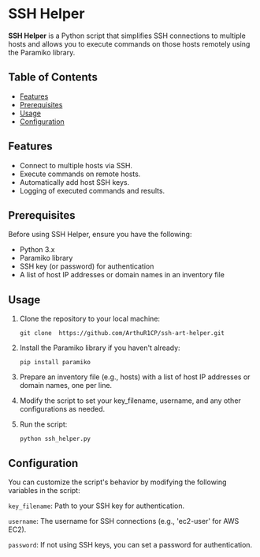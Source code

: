 # SSH Helper

**SSH Helper** is a Python script that simplifies SSH connections to multiple hosts and allows you to execute commands on those hosts remotely using the Paramiko library.

## Table of Contents

- [Features](#features)
- [Prerequisites](#prerequisites)
- [Usage](#usage)
- [Configuration](#configuration)

## Features

- Connect to multiple hosts via SSH.
- Execute commands on remote hosts.
- Automatically add host SSH keys.
- Logging of executed commands and results.

## Prerequisites

Before using SSH Helper, ensure you have the following:

- Python 3.x
- Paramiko library
- SSH key (or password) for authentication
- A list of host IP addresses or domain names in an inventory file

## Usage

1. Clone the repository to your local machine:

   ```shell
   git clone  https://github.com/ArthuR1CP/ssh-art-helper.git
   ```

2. Install the Paramiko library if you haven't already:

   ```shell
   pip install paramiko
   ```

3. Prepare an inventory file (e.g., hosts) with a list of host IP addresses or domain names, one per line.

4. Modify the script to set your key_filename, username, and any other configurations as needed.

5. Run the script:

    ```shell
    python ssh_helper.py
    ```

## Configuration
You can customize the script's behavior by modifying the following variables in the script:

`key_filename`: Path to your SSH key for authentication.

`username`: The username for SSH connections (e.g., 'ec2-user' for AWS EC2).

`password`: If not using SSH keys, you can set a password for authentication.
